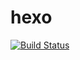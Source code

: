 # hexo
[![Build Status](https://www.travis-ci.org/Shijf/hexo.svg?branch=master)](https://www.travis-ci.org/Shijf/hexo)


